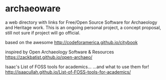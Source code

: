 # archaeoware

a web directory with links for Free/Open Source Software for Archaeology and Heritage work. This is an ongoing personal project, a concept proposal, still not sure if project will go official. 

based on the awesome http://codeforamerica.github.io/citybook

inspired by
Open Archaeology Software & Resources
https://zackbatist.github.io/open-archaeo/


Isaac's List of FOSS tools for academics...
…and what to use them for!
http://isaacullah.github.io/List-of-FOSS-tools-for-academics/
